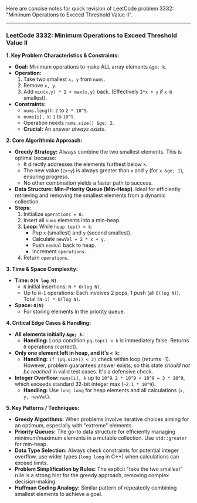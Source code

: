 Here are concise notes for quick revision of LeetCode problem 3332: "Minimum Operations to Exceed Threshold Value II".

---

### LeetCode 3332: Minimum Operations to Exceed Threshold Value II

**1. Key Problem Characteristics & Constraints:**
*   **Goal:** Minimum operations to make ALL array elements `&ge; k`.
*   **Operation:**
    1.  Take two smallest `x, y` from `nums`.
    2.  Remove `x, y`.
    3.  Add `min(x,y) * 2 + max(x,y)` back. (Effectively `2*x + y` if `x` is smallest).
*   **Constraints:**
    *   `nums.length`: `2` to `2 * 10^5`.
    *   `nums[i], k`: `1` to `10^9`.
    *   Operation needs `nums.size() &ge; 2`.
    *   **Crucial:** An answer *always exists*.

**2. Core Algorithmic Approach:**
*   **Greedy Strategy:** Always combine the two smallest elements. This is optimal because:
    *   It directly addresses the elements furthest below `k`.
    *   The new value (`2x+y`) is always greater than `x` and `y` (for `x &ge; 1`), ensuring progress.
    *   No other combination yields a faster path to success.
*   **Data Structure:** **Min-Priority Queue (Min-Heap)**. Ideal for efficiently retrieving and removing the smallest elements from a dynamic collection.
*   **Steps:**
    1.  Initialize `operations = 0`.
    2.  Insert all `nums` elements into a min-heap.
    3.  **Loop:** While `heap.top() < k`:
        *   Pop `x` (smallest) and `y` (second smallest).
        *   Calculate `newVal = 2 * x + y`.
        *   Push `newVal` back to heap.
        *   Increment `operations`.
    4.  Return `operations`.

**3. Time & Space Complexity:**
*   **Time: `O(N log N)`**
    *   `N` initial insertions: `N * O(log N)`.
    *   Up to `N-1` operations: Each involves 2 pops, 1 push (all `O(log N)`). Total `(N-1) * O(log N)`.
*   **Space: `O(N)`**
    *   For storing elements in the priority queue.

**4. Critical Edge Cases & Handling:**
*   **All elements initially `&ge; k`:**
    *   **Handling:** Loop condition `pq.top() < k` is immediately false. Returns `0` operations (correct).
*   **Only one element left in heap, and it's `< k`:**
    *   **Handling:** `if (pq.size() < 2)` check within loop (returns -1). However, problem guarantees answer exists, so this state *should not be reached* in valid test cases. It's a defensive check.
*   **Integer Overflow:** `nums[i], k` up to `10^9`. `2 * 10^9 + 10^9 = 3 * 10^9`, which exceeds standard 32-bit integer max (`~2.1 * 10^9`).
    *   **Handling:** Use `long long` for heap elements and all calculations (`x, y, newVal`).

**5. Key Patterns / Techniques:**
*   **Greedy Algorithms:** When problems involve iterative choices aiming for an optimum, especially with "extreme" elements.
*   **Priority Queues:** The go-to data structure for efficiently managing minimum/maximum elements in a mutable collection. Use `std::greater` for min-heap.
*   **Data Type Selection:** Always check constraints for potential integer overflow, use wider types (`long long` in C++) when calculations can exceed limits.
*   **Problem Simplification by Rules:** The explicit "take the two smallest" rule is a strong hint for the greedy approach, removing complex decision-making.
*   **Huffman Coding Analogy:** Similar pattern of repeatedly combining smallest elements to achieve a goal.